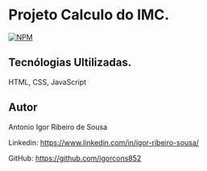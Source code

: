 # Projeto Calculo do IMC.

[![NPM](https://img.shields.io/npm/l/react)](https://github.com/igorcons852/Calculo-IMC/blob/main/LICENSE) 


## Tecnólogias Ultilizadas.

 HTML,
 CSS,
 JavaScript



## Autor
Antonio Igor Ribeiro de Sousa

Linkedin:
https://www.linkedin.com/in/igor-ribeiro-sousa/

GitHub:
https://github.com/igorcons852
